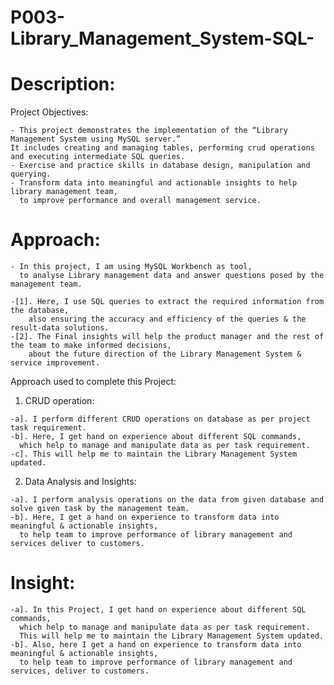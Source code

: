 # P003-Library_Management_System-SQL-

# Description:

  Project Objectives:
    
    - This project demonstrates the implementation of the “Library Management System using MySQL server.” 
    It includes creating and managing tables, performing crud operations and executing intermediate SQL queries. 
    - Exercise and practice skills in database design, manipulation and querying. 
    - Transform data into meaningful and actionable insights to help library management team,
      to improve performance and overall management service.
  
# Approach:
    
    - In this project, I am using MySQL Workbench as tool,
      to analyse Library management data and answer questions posed by the management team.
      
    -[1]. Here, I use SQL queries to extract the required information from the database, 
        also ensuring the accuracy and efficiency of the queries & the result-data solutions.
    -[2]. The Final insights will help the product manager and the rest of the team to make informed decisions,
        about the future direction of the Library Management System & service improvement.
    
  Approach used to complete this Project:

  1)	CRUD operation:
    
    -a]. I perform different CRUD operations on database as per project task requirement. 
    -b]. Here, I get hand on experience about different SQL commands, 
      which help to manage and manipulate data as per task requirement. 
    -c]. This will help me to maintain the Library Management System updated.

  2)	Data Analysis and Insights: 
    
    -a]. I perform analysis operations on the data from given database and solve given task by the management team. 
    -b]. Here, I get a hand on experience to transform data into meaningful & actionable insights,
      to help team to improve performance of library management and services deliver to customers.

# Insight:

    -a]. In this Project, I get hand on experience about different SQL commands, 
      which help to manage and manipulate data as per task requirement. 
      This will help me to maintain the Library Management System updated.
    -b]. Also, here I get a hand on experience to transform data into meaningful & actionable insights,
      to help team to improve performance of library management and services, deliver to customers.

